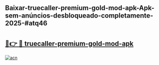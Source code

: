 ## Baixar-truecaller-premium-gold-mod-apk-Apk-sem-anúncios-desbloqueado-completamente-2025-#atq46

# <h2><a href="https://ainizakaria.my?title=truecaller-premium-gold-mod-apk&ref=22M">🔗👉 🔴 truecaller-premium-gold-mod-apk</a></h2>

[![acn](https://github.com/user-attachments/assets/0f9c940e-d8b0-45ae-aac7-cd30a18b3e1c)](https://ainizakaria.my?title=truecaller-premium-gold-mod-apk&ref=22M)

